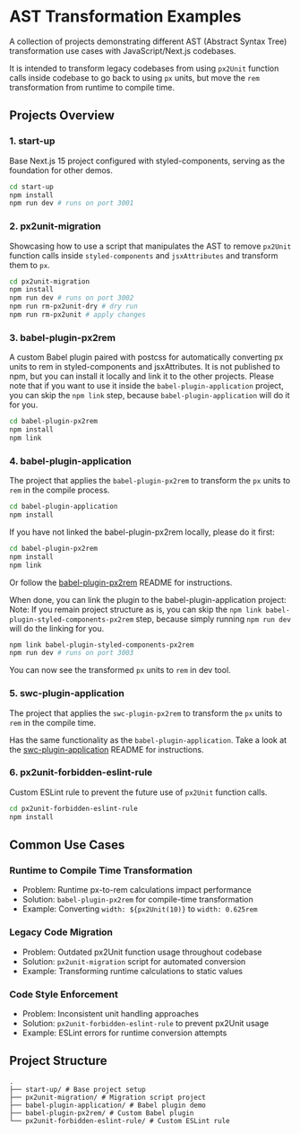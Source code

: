 # AST Transformation Examples

A collection of projects demonstrating different AST (Abstract Syntax Tree) transformation use cases with JavaScript/Next.js codebases.

It is intended to transform legacy codebases from using `px2Unit` function calls inside codebase to go back to using `px` units, but move the `rem` transformation from runtime to compile time.

## Projects Overview

### 1. start-up
Base Next.js 15 project configured with styled-components, serving as the foundation for other demos.

```bash
cd start-up
npm install
npm run dev # runs on port 3001
```

### 2. px2unit-migration
Showcasing how to use a script that manipulates the AST to remove `px2Unit` function calls inside `styled-components` and `jsxAttributes` and transform them to `px`.

```bash
cd px2unit-migration
npm install
npm run dev # runs on port 3002
npm run rm-px2unit-dry # dry run
npm run rm-px2unit # apply changes
```

### 3. babel-plugin-px2rem
A custom Babel plugin paired with postcss for automatically converting px units to rem in styled-components and jsxAttributes. It is not published to npm, but you can install it locally and link it to the other projects. Please note that if you want to use it inside the `babel-plugin-application` project, you can skip the `npm link` step, because `babel-plugin-application` will do it for you.

```bash
cd babel-plugin-px2rem
npm install
npm link
```

### 4. babel-plugin-application
The project that applies the `babel-plugin-px2rem` to transform the `px` units to `rem` in the compile process.

```bash
cd babel-plugin-application
npm install
```

If you have not linked the babel-plugin-px2rem locally, please do it first:

```bash
cd babel-plugin-px2rem
npm install
npm link
```

Or follow the [babel-plugin-px2rem](./babel-plugin-px2rem/README.md) README for instructions.

When done, you can link the plugin to the babel-plugin-application project:
Note: If you remain project structure as is, you can skip the `npm link babel-plugin-styled-components-px2rem` step, because simply running `npm run dev` will do the linking for you.

```bash
npm link babel-plugin-styled-components-px2rem
npm run dev # runs on port 3003
```

You can now see the transformed `px` units to `rem` in dev tool.

### 5. swc-plugin-application
The project that applies the `swc-plugin-px2rem` to transform the `px` units to `rem` in the compile time.

Has the same functionality as the `babel-plugin-application`. Take a look at the 
[swc-plugin-application](./swc-plugin-application/README.md) README for instructions.


### 6. px2unit-forbidden-eslint-rule
Custom ESLint rule to prevent the future use of `px2Unit` function calls.

```bash
cd px2unit-forbidden-eslint-rule
npm install
```


## Common Use Cases

### Runtime to Compile Time Transformation
- Problem: Runtime px-to-rem calculations impact performance
- Solution: `babel-plugin-px2rem` for compile-time transformation
- Example: Converting `width: ${px2Unit(10)}` to `width: 0.625rem`

### Legacy Code Migration
- Problem: Outdated px2Unit function usage throughout codebase
- Solution: `px2unit-migration` script for automated conversion
- Example: Transforming runtime calculations to static values

### Code Style Enforcement
- Problem: Inconsistent unit handling approaches
- Solution: `px2unit-forbidden-eslint-rule` to prevent px2Unit usage
- Example: ESLint errors for runtime conversion attempts

## Project Structure

```
.
├── start-up/ # Base project setup
├── px2unit-migration/ # Migration script project
├── babel-plugin-application/ # Babel plugin demo
├── babel-plugin-px2rem/ # Custom Babel plugin
└── px2unit-forbidden-eslint-rule/ # Custom ESLint rule
```
